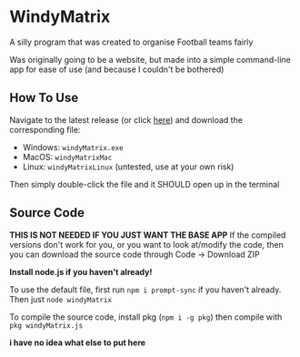# WindyMatrix
A silly program that was created to organise Football teams fairly

Was originally going to be a website, but made into a simple command-line app for ease of use (and because I couldn't be bothered)

## How To Use
Navigate to the latest release (or click [here](https://github.com/Tommeeboi/releases)) and download the corresponding file:

- Windows: `windyMatrix.exe`
- MacOS: `windyMatrixMac`
- Linux: `windyMatrixLinux` (untested, use at your own risk)

Then simply double-click the file and it SHOULD open up in the terminal

## Source Code
**THIS IS NOT NEEDED IF YOU JUST WANT THE BASE APP**
If the compiled versions don't work for you, or you want to look at/modify the code, then you can download the source code through Code -> Download ZIP

**Install node.js if you haven't already!**

To use the default file, first run `npm i prompt-sync` if you haven't already. Then just `node windyMatrix`

To compile the source code, install pkg (`npm i -g pkg`) then compile with `pkg windyMatrix.js`

**i have no idea what else to put here**